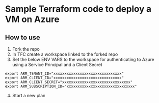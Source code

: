 # Sample Terraform code to deploy a VM on Azure

## How to use

1. Fork the repo
2. In TFC create a workspace linked to the forked repo
3. Set the below ENV VARS to the workspace for authenticating to Azure using a Service Principal and a Client Secret


```
export ARM_TENANT_ID="xxxxxxxxxxxxxxxxxxxxxxxxxxxxxxx"
export ARM_CLIENT_ID="xxxxxxxxxxxxxxxxxxxxxxxxxxxxxxx"
export ARM_CLIENT_SECRET="xxxxxxxxxxxxxxxxxxxxxxxxxxxxxxx"
export ARM_SUBSCRIPTION_ID="xxxxxxxxxxxxxxxxxxxxxxxxxxxxxxx"
```

4. Start a new plan
